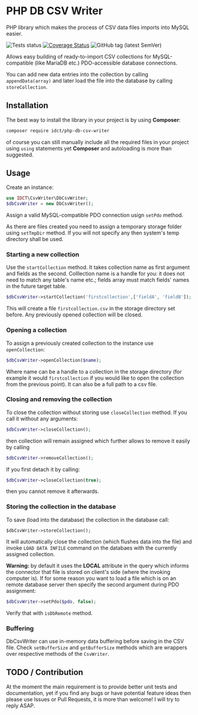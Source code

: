 # PHP DB CSV Writer

PHP library which makes the process of CSV data files imports into MySQL easier.

![Tests status](https://github.com/ideaconnect/php-db-csv-writer/workflows/All%20tests%20using%20PHPUnit/badge.svg) [![Coverage Status](https://coveralls.io/repos/github/ideaconnect/php-db-csv-writer/badge.svg?branch=master)](https://coveralls.io/github/ideaconnect/php-db-csv-writer?branch=master) ![GitHub tag (latest SemVer)](https://img.shields.io/github/v/tag/ideaconnect/php-db-csv-writer?label=latest%20version&sort=semver)

Allows easy building of ready-to-import CSV collections for MySQL-compatible (like MariaDB etc.) PDO-accessible database connections.

You can add new data entries into the collection by calling `appendData(array)` and later load the file into the database by calling `storeCollection`.

## Installation
The best way to install the library in your project is by using **Composer**:
```bash
composer require idct/php-db-csv-writer
```
of course you can still manually include all the required files in your project using `using` statements yet **Composer** and autoloading is more than suggested.
## Usage
Create an instance:
```php
use IDCT\CsvWriter\DbCsvWriter;
$dbCsvWriter = new DbCsvWriter();
```

Assign a valid MySQL-compatible PDO connection usign `setPdo` method.

As there are files created you need to assign a temporary storage folder using `setTmpDir` method. If you will not specify any then system's temp directory shall be used.

### Starting a new collection

Use the `startCollection` method. It takes collection name as first argument and fields as the second. Colllection name is a handle for you: it does not need to match any table's name etc.; fields array must match fields' names in the future target table.

```php
$dbCsvWriter->startCollection('firstcollection',['fieldA', 'fieldB']);
```

This will create a file `firstcollection.csv` in the storage directory set before. Any previously opened collection will be closed.

### Opening a collection

To assign a previously created collection to the instance use `openCollection`:

```php
$dbCsvWriter->openCollection($name);
```

Where name can be a handle to a collection in the storage directory (for example it would `firstcollection` if you would like to open the collection from the previous point). It can also be a full path to a csv file.

### Closing and removing the collection

To close the collection without storing use `closeCollection` method. If you call it without any arguments:
```php
$dbCsvWriter->closeCollection();
``` 

then collection will remain assigned which further allows to remove it easily by calling
```php
$dbCsvWriter->removeCollection();
``` 

If you first detach it by calling:
```php
$dbCsvWriter->closeCollection(true);
``` 

then you cannot remove it afterwards.

### Storing the collection in the database

To save (load into the database) the collection in the database call:
```
$dbCsvWriter->storeCollection();
```

It will automatically close the collection (which flushes data into the file) and invoke `LOAD DATA INFILE` command on the databaes with the currently assigned collection.

**Warning:** by default it uses the **LOCAL** attribute in the query which informs the connector that file is stored on client's side (where the invoking computer is). If for some reason you want to load a file which is on an remote database server then specify the second argument during PDO assignment:
```php
$dbCsvWriter->setPdo($pdo, false);
```

Verify that with `isDbRemote` method.

### Buffering 

DbCsvWriter can use in-memory data buffering before saving in the CSV file. Check `setBufferSize` and `getBufferSize` methods which are wrappers over respective methods of the `CsvWriter`.

## TODO / Contribution

At the moment the main requirement is to provide better unit tests and documentation, yet if you find any bugs or have potential feature ideas then please use Issues or Pull Requests, it is more than welcome! I will try to reply ASAP.
